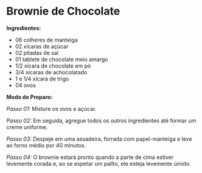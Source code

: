 # Brownie de Chocolate
**Ingredientes:**
- 06 colheres de manteiga
- 02 xícaras de açúcar
- 02 pitadas de sal
- 01 tablete de chocolate meio amargo
- 1/2 xícara de chocolate em pó
- 3/4 xícaras de achocolatado
- 1 e 1/4 xícara de trigo
- 04 ovos

**Modo de  Preparo:**

_Passo 01:_
Misture os ovos e açúcar.

_Passo 02:_
Em seguida, agregue todos os outros ingredientes até formar um creme uniforme.

_Passo 03:_
Despeje em uma assadeira, forrada com papel-manteiga e leve ao forno médio por 40 minutos.

_Passo 04:_
O brownie estará pronto quando a parte de cima estiver levemente corada e, ao se espetar um palito, ele esteja levemente úmido.
